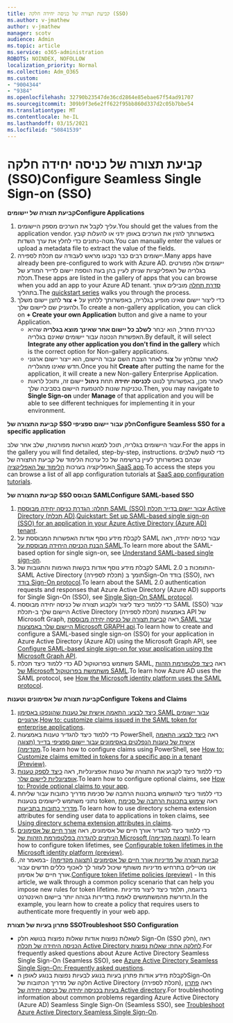 ```yaml
---
title: קביעת תצורה של כניסה יחידה חלקה (SSO)
ms.author: v-jmathew
author: v-jmathew
manager: scotv
audience: Admin
ms.topic: article
ms.service: o365-administration
ROBOTS: NOINDEX, NOFOLLOW
localization_priority: Normal
ms.collection: Adm_O365
ms.custom:
- "9004344"
- "9384"
ms.openlocfilehash: 32790b23547de36cd2864e85ebae67f54ad91707
ms.sourcegitcommit: 309b9f3e6e2ff622f95bb860d337d2c05b7bbe54
ms.translationtype: MT
ms.contentlocale: he-IL
ms.lasthandoff: 03/15/2021
ms.locfileid: "50841539"
---
```

# <a name="configure-seamless-single-sign-on-sso"></a><span data-ttu-id="dad67-102">קביעת תצורה של כניסה יחידה חלקה (SSO)</span><span class="sxs-lookup"><span data-stu-id="dad67-102">Configure Seamless Single Sign-on (SSO)</span></span>

<span data-ttu-id="dad67-103">**קביעת תצורה של יישומים**</span><span class="sxs-lookup"><span data-stu-id="dad67-103">**Configure Applications**</span></span>

1. <span data-ttu-id="dad67-104">עליך לקבל את הערכים מספק היישומים.</span><span class="sxs-lookup"><span data-stu-id="dad67-104">You should get the values from the application vendor.</span></span> <span data-ttu-id="dad67-105">באפשרותך להזין את הערכים באופן ידני או להעלות קובץ מטה-נתונים כדי לחלץ את ערך השדות.</span><span class="sxs-lookup"><span data-stu-id="dad67-105">You can manually enter the values or upload a metadata file to extract the value of the fields.</span></span>
2. <span data-ttu-id="dad67-106">יישומים רבים כבר נקבעו מראש לעבודה עם תכלת לספירה.</span><span class="sxs-lookup"><span data-stu-id="dad67-106">Many apps have already been pre-configured to work with Azure AD.</span></span> <span data-ttu-id="dad67-107">יישומים אלה מפורטים בגלריה של האפליקציות שניתן לעיין בהן בעת הוספת יישום לדייר המודע של תכלת.</span><span class="sxs-lookup"><span data-stu-id="dad67-107">These apps are listed in the gallery of apps that you can browse when you add an app to your Azure AD tenant.</span></span> <span data-ttu-id="dad67-108">[סדרת תחלה](https://docs.microsoft.com/azure/active-directory/manage-apps/add-application-portal-configure) מובילים אותך בתהליך.</span><span class="sxs-lookup"><span data-stu-id="dad67-108">The [quickstart series](https://docs.microsoft.com/azure/active-directory/manage-apps/add-application-portal-configure) walks you through the process.</span></span>
3. <span data-ttu-id="dad67-109">כדי ליצור יישום שאינו מופיע בגלריה, באפשרותך ללחוץ על **+ צור** לחצן יישום משלך ולהעניק שם ליישום שלך.</span><span class="sxs-lookup"><span data-stu-id="dad67-109">To create a non-gallery application, you can click on **+ Create your own Application** button and give a name to your Application.</span></span>
    - <span data-ttu-id="dad67-110">כברירת מחדל, הוא יבחר **לשלב כל יישום אחר שאינך מוצא בגלריה** שהיא האפשרות הנכונה עבור יישומים שאינם בגלריה.</span><span class="sxs-lookup"><span data-stu-id="dad67-110">By default, it will select **Integrate any other application you don't find in the gallery** which is the correct option for Non-gallery applications.</span></span>
    - <span data-ttu-id="dad67-111">לאחר שתלחץ על **צור** לאחר הצבת השם עבור היישום, הוא ייצור יישום ארגוני חדש שאינו מהגלריה.</span><span class="sxs-lookup"><span data-stu-id="dad67-111">Once you hit **Create** after putting the name for the application, it will create a new Non-gallery Enterprise Application.</span></span>
    - <span data-ttu-id="dad67-112">לאחר מכן, באפשרותך לנווט **לכניסה יחידה** תחת **ניהול** יישום זה, ותוכל לראות טכניקות שונות להטמעת היישום בסביבה שלך.</span><span class="sxs-lookup"><span data-stu-id="dad67-112">Then, you may navigate to **Single Sign-on** under **Manage** of that application and you will be able to see different techniques for implementing it in your environment.</span></span>

<span data-ttu-id="dad67-113">**קביעת התצורה של SSO חלק עבור יישום ספציפי**</span><span class="sxs-lookup"><span data-stu-id="dad67-113">**Configure Seamless SSO for a specific application**</span></span>

<span data-ttu-id="dad67-114">עבור היישומים בגלריה, תוכל למצוא הוראות מפורטות, שלב אחר שלב.</span><span class="sxs-lookup"><span data-stu-id="dad67-114">For the apps in the gallery you will find detailed, step-by-step, instructions.</span></span> <span data-ttu-id="dad67-115">כדי לגשת לשלבים שבהם באפשרותך לעיין ברשימה של כל ערכות הלימוד של קביעת התצורה של האפליקציה בערכות [הלימוד של האפליקציה SaaS app](https://docs.microsoft.com/azure/active-directory/saas-apps/tutorial-list).</span><span class="sxs-lookup"><span data-stu-id="dad67-115">To access the steps you can browse a list of all app configuration tutorials at [SaaS app configuration tutorials](https://docs.microsoft.com/azure/active-directory/saas-apps/tutorial-list).</span></span>

<span data-ttu-id="dad67-116">**קביעת התצורה של SSO מבוסס SAML**</span><span class="sxs-lookup"><span data-stu-id="dad67-116">**Configure SAML-based SSO**</span></span>

1. <span data-ttu-id="dad67-117">[תחלה: הגדרת כניסה יחידה מבוססת SAML (SSO) עבור יישום בדייר תכלת Active Directory (תכלת AD)](https://docs.microsoft.com/azure/active-directory/manage-apps/add-application-portal-setup-sso).</span><span class="sxs-lookup"><span data-stu-id="dad67-117">[Quickstart: Set up SAML-based single sign-on (SSO) for an application in your Azure Active Directory (Azure AD) tenant](https://docs.microsoft.com/azure/active-directory/manage-apps/add-application-portal-setup-sso).</span></span>
2. <span data-ttu-id="dad67-118">לקבלת מידע נוסף אודות האפשרות המבוססת על SAML עבור כניסה יחידה, ראה [הבנת הכניסה היחידה מבוססת על SAML](https://docs.microsoft.com/azure/active-directory/manage-apps/configure-saml-single-sign-on).</span><span class="sxs-lookup"><span data-stu-id="dad67-118">To learn more about the SAML-based option for single sign-on, see [Understand SAML-based single sign-on](https://docs.microsoft.com/azure/active-directory/manage-apps/configure-saml-single-sign-on).</span></span>
3. <span data-ttu-id="dad67-119">לקבלת מידע נוסף אודות בקשות האימות והתגובות של SAML 2.0 התומכות ב-SAML Active Directory (תכלת לספירה) תומך בSign-On בודד (SSO), ראה [בודד Sign-On protocol](https://docs.microsoft.com/azure/active-directory/develop/single-sign-on-saml-protocol).</span><span class="sxs-lookup"><span data-stu-id="dad67-119">To learn about the SAML 2.0 authentication requests and responses that Azure Active Directory (Azure AD) supports for Single Sign-On (SSO), see [Single Sign-On SAML protocol](https://docs.microsoft.com/azure/active-directory/develop/single-sign-on-saml-protocol).</span></span>
4. <span data-ttu-id="dad67-120">כדי ללמוד כיצד ליצור ולקבוע תצורה של כניסה יחידה מבוססת SAML (SSO) עבור היישום שלך ב-תכלת Active Directory (תכלת לספירה) באמצעות API של Microsoft Graph, ראה [קביעת תצורה של כניסה יחידה מבוססת SAML עבור היישום שלך באמצעות Microsoft GRAPH api](https://docs.microsoft.com/graph/application-saml-sso-configure-api).</span><span class="sxs-lookup"><span data-stu-id="dad67-120">To learn how to create and configure a SAML-based single sign-on (SSO) for your application in Azure Active Directory (Azure AD) using the Microsoft Graph API, see [Configure SAML-based single sign-on for your application using the Microsoft Graph API](https://docs.microsoft.com/graph/application-saml-sso-configure-api).</span></span>
5. <span data-ttu-id="dad67-121">כדי ללמוד כיצד תכלת AD משתמש בפרוטוקול SAML, ראה [כיצד פלטפורמת הזהות של Microsoft משתמשת בפרוטוקול SAML](https://docs.microsoft.com/azure/active-directory/develop/active-directory-saml-protocol-reference).</span><span class="sxs-lookup"><span data-stu-id="dad67-121">To learn how Azure AD uses the SAML protocol, see [How the Microsoft identity platform uses the SAML protocol](https://docs.microsoft.com/azure/active-directory/develop/active-directory-saml-protocol-reference).</span></span>

<span data-ttu-id="dad67-122">**קביעת תצורה של אסימונים וטענות**</span><span class="sxs-lookup"><span data-stu-id="dad67-122">**Configure Tokens and Claims**</span></span>

1. <span data-ttu-id="dad67-123">[כיצד לבצע: התאמה אישית של טענות שהונפקו באסימון SAML עבור יישומים ארגוניים](https://docs.microsoft.com/azure/active-directory/develop/active-directory-saml-claims-customization).</span><span class="sxs-lookup"><span data-stu-id="dad67-123">[How to: customize claims issued in the SAML token for enterprise applications](https://docs.microsoft.com/azure/active-directory/develop/active-directory-saml-claims-customization).</span></span>
2. <span data-ttu-id="dad67-124">כדי ללמוד כיצד להגדיר טענות באמצעות PowerShell, ראה [כיצד לבצע: התאמה אישית של טענות הנפלטים באסימונים עבור יישום ספציפי בדייר (תצוגה מקדימה)](https://docs.microsoft.com/azure/active-directory/develop/active-directory-claims-mapping).</span><span class="sxs-lookup"><span data-stu-id="dad67-124">To learn how to configure claims using PowerShell, see [How to: Customize claims emitted in tokens for a specific app in a tenant (Preview)](https://docs.microsoft.com/azure/active-directory/develop/active-directory-claims-mapping).</span></span>
3. <span data-ttu-id="dad67-125">כדי ללמוד כיצד לקבוע את התצורה של טענות אופציונליות, ראה [כיצד לספק טענות אופציונליות ליישום שלך](https://docs.microsoft.com/azure/active-directory/develop/active-directory-optional-claims).</span><span class="sxs-lookup"><span data-stu-id="dad67-125">To learn how to configure optional claims, see [How to: Provide optional claims to your app](https://docs.microsoft.com/azure/active-directory/develop/active-directory-optional-claims).</span></span>
4. <span data-ttu-id="dad67-126">כדי ללמוד כיצד להשתמש בתכונות הרחבה של סכימת מדריך כתובות עבור שליחת נתוני משתמש ליישומים בטענות token, ראה [שימוש בתכונות הרחבה של סכימת מדריך כתובות בתביעות](https://docs.microsoft.com/azure/active-directory/develop/active-directory-schema-extensions).</span><span class="sxs-lookup"><span data-stu-id="dad67-126">To learn how to use directory schema extension attributes for sending user data to applications in token claims, see [Using directory schema extension attributes in claims](https://docs.microsoft.com/azure/active-directory/develop/active-directory-schema-extensions).</span></span>
5. <span data-ttu-id="dad67-127">כדי ללמוד כיצד להגדיר אורך חיים של אסימונים, ראה [אורך חיים של אסימונים הניתנים להגדרה בפלטפורמת הזהות של Microsoft (תצוגה מקדימה)](https://docs.microsoft.com/azure/active-directory/develop/active-directory-configurable-token-lifetimes).</span><span class="sxs-lookup"><span data-stu-id="dad67-127">To learn how to configure token lifetimes, see [Configurable token lifetimes in the Microsoft identity platform (preview)](https://docs.microsoft.com/azure/active-directory/develop/active-directory-configurable-token-lifetimes).</span></span>
6. <span data-ttu-id="dad67-128">[קביעת תצורה של מדיניות אורך חיים של אסימונים (תצוגה מקדימה)](https://docs.microsoft.com/azure/active-directory/develop/configure-token-lifetimes) -במאמר זה, אנו מטיילים בתרחיש מדיניות משותף שיכול לעזור לך לאכוף כללים חדשים עבור אורך חיים של אסימון.</span><span class="sxs-lookup"><span data-stu-id="dad67-128">[Configure token lifetime policies (preview)](https://docs.microsoft.com/azure/active-directory/develop/configure-token-lifetimes) - In this article, we walk through a common policy scenario that can help you impose new rules for token lifetime.</span></span> <span data-ttu-id="dad67-129">בדוגמה, תלמד כיצד ליצור מדיניות הדורשת מהמשתמשים לאמת בתדירות גבוהה יותר ביישום האינטרנט.</span><span class="sxs-lookup"><span data-stu-id="dad67-129">In the example, you learn how to create a policy that requires users to authenticate more frequently in your web app.</span></span>

<span data-ttu-id="dad67-130">**פתרון בעיות של תצורת SSO**</span><span class="sxs-lookup"><span data-stu-id="dad67-130">**Troubleshoot SSO Configuration**</span></span>

- <span data-ttu-id="dad67-131">לשאלות נפוצות אודות שאלות נפוצות בנושא חלק Sign-On (SSO חלק), ראה [הכניסה היחידה של תכלת Active Directory לחלקה אחת: שאלות נפוצות](https://docs.microsoft.com/azure/active-directory/hybrid/how-to-connect-sso-faq).</span><span class="sxs-lookup"><span data-stu-id="dad67-131">For frequently asked questions about Azure Active Directory Seamless Single Sign-On (Seamless SSO), see [Azure Active Directory Seamless Single Sign-On: Frequently asked questions](https://docs.microsoft.com/azure/active-directory/hybrid/how-to-connect-sso-faq).</span></span>
- <span data-ttu-id="dad67-132">לקבלת מידע אודות פתרון בעיות בנוגע לבעיות נפוצות בנוגע לאופן הSign-On חלקה של מדריך הכתובות של Active Directory (תכלת לספירה), ראה [פתרון בעיות בכניסה יחידה של כניסה יחידה של Active directory](https://docs.microsoft.com/azure/active-directory/hybrid/tshoot-connect-sso).</span><span class="sxs-lookup"><span data-stu-id="dad67-132">For troubleshooting information about common problems regarding Azure Active Directory (Azure AD) Seamless Single Sign-On (Seamless SSO), see [Troubleshoot Azure Active Directory Seamless Single Sign-On](https://docs.microsoft.com/azure/active-directory/hybrid/tshoot-connect-sso).</span></span>

